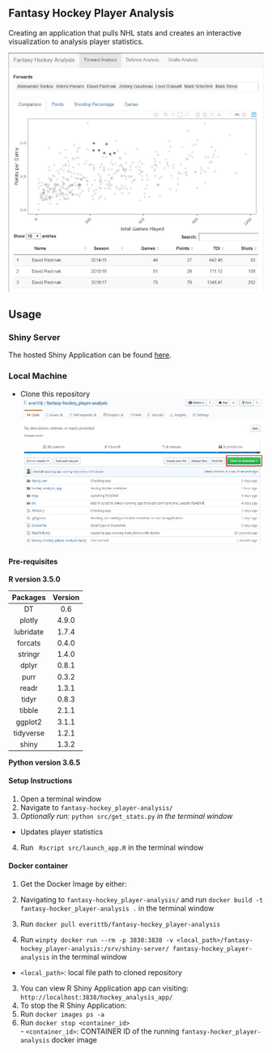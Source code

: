 ## Fantasy Hockey Player Analysis  

Creating an application that pulls NHL stats and creates an interactive visualization to analysis player statistics.

![screenshot](./imgs/app_screenshot.JPG)

## Usage  

### Shiny Server  
The hosted Shiny Application can be found [here](https://everittb.shinyapps.io/hockey_analysis_app/).  

### Local Machine
 - Clone this repository  
 ![screenshot](./imgs/clone_screenshot.JPG)

#### Pre-requisites  
**R version 3.5.0**  

| Packages | Version |
|:--------:|:-------:|  
| DT | 0.6 |
| plotly | 4.9.0 |
| lubridate | 1.7.4 |
| forcats | 0.4.0 |
| stringr | 1.4.0 |
| dplyr | 0.8.1 |
| purr | 0.3.2 |
| readr | 1.3.1 |
| tidyr | 0.8.3 |
| tibble | 2.1.1 |
| ggplot2 | 3.1.1 |
| tidyverse | 1.2.1 |
| shiny | 1.3.2 |  

**Python version 3.6.5**  

#### Setup Instructions    
1. Open a terminal window
2. Navigate to `fantasy-hockey_player-analysis/`
3. *Optionally run:* `python src/get_stats.py` *in the terminal window*  
  - Updates player statistics   
4. Run ` Rscript src/launch_app.R` in the terminal window

#### Docker container  
1. Get the Docker Image by either:  

  1. Navigating to `fantasy-hockey_player-analysis/` and run `docker build -t fantasy-hocker_player-analysis .` in the terminal window  
  2. Run `docker pull everittb/fantasy-hockey_player-analysis`  

2. Run `winpty docker run --rm -p 3838:3838 -v <local_path>/fantasy-hockey_player-analysis:/srv/shiny-server/ fantasy-hockey_player-analysis` in the terminal window  
  - `<local_path>`: local file path to cloned repository
3. You can view R Shiny Application app can visiting: `http://localhost:3838/hockey_analysis_app/`  
4. To stop the R Shiny Application:  
  1. Run `docker images ps -a`  
  2. Run `docker stop <container_id>`  
    - `<container_id>`: CONTAINER ID of the running `fantasy-hocker_player-analysis` docker image
